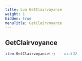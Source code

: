 ```yaml
---
title: Lua GetClairvoyance
weight: 1
hidden: true
menuTitle: GetClairvoyance
---
```

## GetClairvoyance
```lua
item:GetClairvoyance(); -- uint32
```
